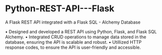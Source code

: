 # Python-REST-API---Flask
A Flask REST API integrated with a Flask SQL - Alchemy Database



• Designed and developed a REST API using Python, Flask, and Flask SQL Alchemy.
• Integrated CRUD operations to manage data stored in the database, ensuring the API is scalable and robust.
• Utillized HTTP response codes, to ensure the API is user-friendly and accessible.
